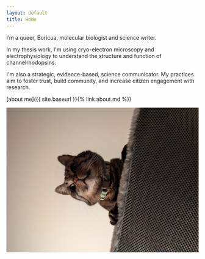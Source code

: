 ```yaml
---
layout: default
title: Home
---
```


I’m a queer, Boricua, molecular biologist and science writer.

In my thesis work, I'm using cryo-electron microscopy and electrophysiology to understand the structure and function of channelrhodopsins.

I'm also a strategic, evidence-based, science communicator. My practices aim to foster trust, build community, and increase citizen engagement with research.

[about me]({{ site.baseurl }}{% link about.md %})

![fjord king of bonita](/assets/images/profile.png)
